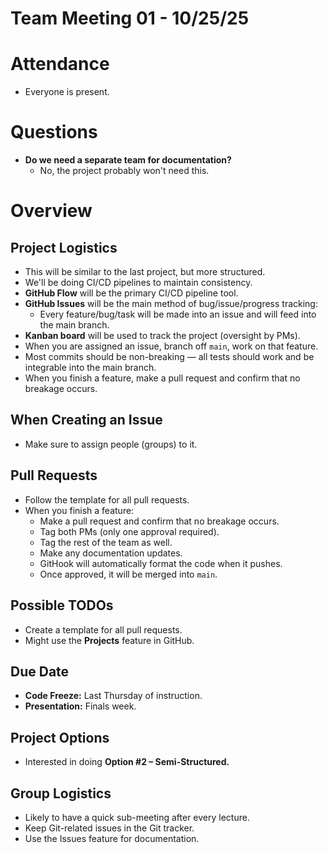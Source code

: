 # Team Meeting 01 - 10/25/25

# Attendance
- Everyone is present.

# Questions
- **Do we need a separate team for documentation?**  
  - No, the project probably won't need this.

# Overview
## Project Logistics
- This will be similar to the last project, but more structured.  
- We'll be doing CI/CD pipelines to maintain consistency.  
- **GitHub Flow** will be the primary CI/CD pipeline tool.  
- **GitHub Issues** will be the main method of bug/issue/progress tracking:
  - Every feature/bug/task will be made into an issue and will feed into the main branch.
- **Kanban board** will be used to track the project (oversight by PMs).
- When you are assigned an issue, branch off `main`, work on that feature.
- Most commits should be non-breaking — all tests should work and be integrable into the main branch.
- When you finish a feature, make a pull request and confirm that no breakage occurs.

## When Creating an Issue
- Make sure to assign people (groups) to it.

## Pull Requests
- Follow the template for all pull requests.
- When you finish a feature:
  - Make a pull request and confirm that no breakage occurs.
  - Tag both PMs (only one approval required).
  - Tag the rest of the team as well.
  - Make any documentation updates.
  - GitHook will automatically format the code when it pushes.
  - Once approved, it will be merged into `main`.

## Possible TODOs
- Create a template for all pull requests.
- Might use the **Projects** feature in GitHub.

## Due Date
- **Code Freeze:** Last Thursday of instruction.  
- **Presentation:** Finals week.

## Project Options
- Interested in doing **Option #2 – Semi-Structured.**

## Group Logistics
- Likely to have a quick sub-meeting after every lecture.
- Keep Git-related issues in the Git tracker.
- Use the Issues feature for documentation.